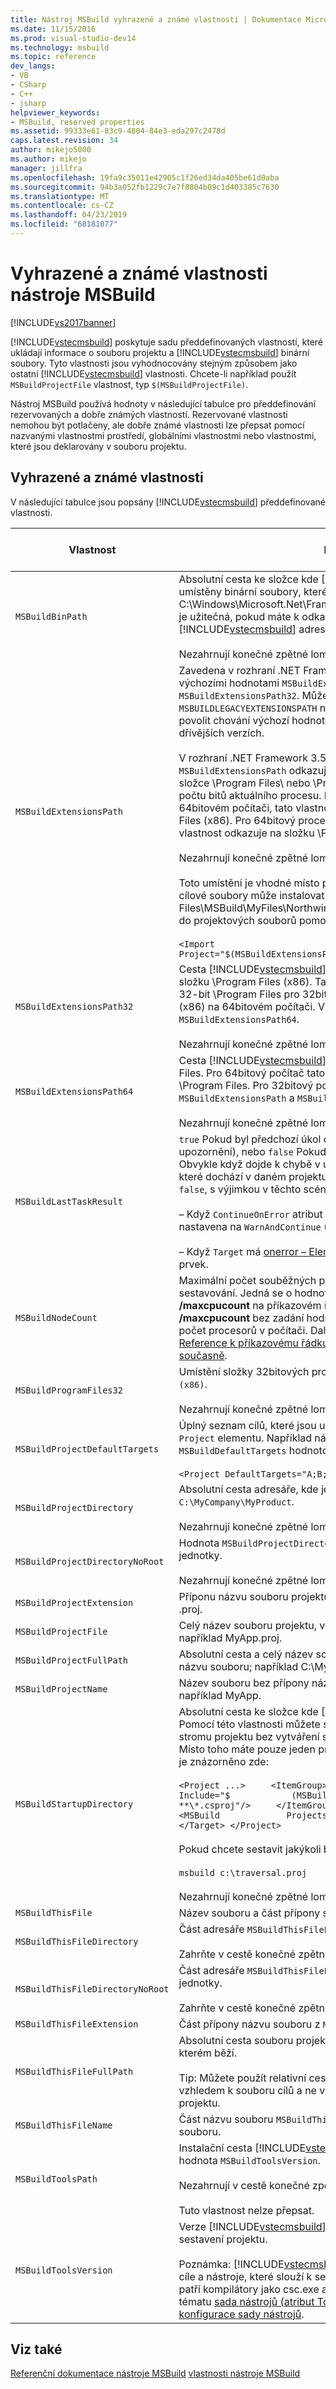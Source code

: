```yaml
---
title: Nástroj MSBuild vyhrazené a známé vlastnosti | Dokumentace Microsoftu
ms.date: 11/15/2016
ms.prod: visual-studio-dev14
ms.technology: msbuild
ms.topic: reference
dev_langs:
- VB
- CSharp
- C++
- jsharp
helpviewer_keywords:
- MSBuild, reserved properties
ms.assetid: 99333e61-83c9-4804-84e3-eda297c2478d
caps.latest.revision: 34
author: mikejo5000
ms.author: mikejo
manager: jillfra
ms.openlocfilehash: 19fa9c35011e42905c1f26ed34da405be61d0aba
ms.sourcegitcommit: 94b3a052fb1229c7e7f8804b09c1d403385c7630
ms.translationtype: MT
ms.contentlocale: cs-CZ
ms.lasthandoff: 04/23/2019
ms.locfileid: "68181077"
---
```

# <a name="msbuild-reserved-and-well-known-properties"></a>Vyhrazené a známé vlastnosti nástroje MSBuild
[!INCLUDE[vs2017banner](../includes/vs2017banner.md)]

[!INCLUDE[vstecmsbuild](../includes/vstecmsbuild-md.md)] poskytuje sadu předdefinovaných vlastností, které ukládají informace o souboru projektu a [!INCLUDE[vstecmsbuild](../includes/vstecmsbuild-md.md)] binární soubory. Tyto vlastnosti jsou vyhodnocovány stejným způsobem jako ostatní [!INCLUDE[vstecmsbuild](../includes/vstecmsbuild-md.md)] vlastnosti. Chcete-li například použít `MSBuildProjectFile` vlastnost, typ `$(MSBuildProjectFile)`.  
  
 Nástroj MSBuild používá hodnoty v následující tabulce pro předdefinování rezervovaných a dobře známých vlastností. Rezervované vlastnosti nemohou být potlačeny, ale dobře známé vlastnosti lze přepsat pomocí nazvanými vlastnostmi prostředí, globálními vlastnostmi nebo vlastnostmi, které jsou deklarovány v souboru projektu.  
  
## <a name="reserved-and-well-known-properties"></a>Vyhrazené a známé vlastnosti  
 V následující tabulce jsou popsány [!INCLUDE[vstecmsbuild](../includes/vstecmsbuild-md.md)] předdefinované vlastnosti.  
  
|Vlastnost|Popis|Vyhrazené nebo známé|  
|--------------|-----------------|-----------------------------|  
|`MSBuildBinPath`|Absolutní cesta ke složce kde [!INCLUDE[vstecmsbuild](../includes/vstecmsbuild-md.md)] jsou umístěny binární soubory, které jsou právě používány (například C:\Windows\Microsoft.Net\Framework\\*číslo_verze*). Tato vlastnost je užitečná, pokud máte k odkazování na soubory v [!INCLUDE[vstecmsbuild](../includes/vstecmsbuild-md.md)] adresáře.<br /><br /> Nezahrnují konečné zpětné lomítko pro tuto vlastnost.|Vyhrazeno|  
|`MSBuildExtensionsPath`|Zavedena v rozhraní .NET Framework 4: není žádný rozdíl mezi výchozími hodnotami `MSBuildExtensionsPath` a `MSBuildExtensionsPath32`. Můžete nastavit proměnné prostředí `MSBUILDLEGACYEXTENSIONSPATH` na nenulovou hodnotu, chcete-li povolit chování výchozí hodnoty `MSBuildExtensionsPath` v dřívějších verzích.<br /><br /> V rozhraní .NET Framework 3.5 a starších, výchozí hodnota `MSBuildExtensionsPath` odkazuje na cestu podsložky MSBuild ve složce \Program Files\ nebo \Program (x86) Files, v závislosti na počtu bitů aktuálního procesu. Například pro 32bitový proces na 64bitovém počítači, tato vlastnost odkazuje na složku \Program Files (x86). Pro 64bitový proces na 64bitovém počítači tato vlastnost odkazuje na složku \Program Files.<br /><br /> Nezahrnují konečné zpětné lomítko pro tuto vlastnost.<br /><br /> Toto umístění je vhodné místo pro vlastní cílové soubory. Například cílové soubory může instalovat v \Program Files\MSBuild\MyFiles\Northwind.targets a následně importovány do projektových souborů pomocí tohoto kódu XML:<br /><br /> `<Import Project="$(MSBuildExtensionsPath)\MyFiles\Northwind.targets"/>`|Známé|  
|`MSBuildExtensionsPath32`|Cesta [!INCLUDE[vstecmsbuild](../includes/vstecmsbuild-md.md)] podsložku \Program Files nebo složku \Program Files (x86). Tato cesta vždy odkazuje na složku 32-bit \Program Files pro 32bitové počítače a \Program soubory (x86) na 64bitovém počítači. Viz také `MSBuildExtensionsPath` a `MSBuildExtensionsPath64`.<br /><br /> Nezahrnují konečné zpětné lomítko pro tuto vlastnost.|Známé|  
`MSBuildExtensionsPath64`|Cesta [!INCLUDE[vstecmsbuild](../includes/vstecmsbuild-md.md)] podsložky ve složce \Program Files. Pro 64bitový počítač tato cesta vždy odkazuje na složku \Program Files. Pro 32bitový počítač tato cesta je prázdná. Viz také `MSBuildExtensionsPath` a `MSBuildExtensionsPath32`.<br /><br /> Nezahrnují konečné zpětné lomítko pro tuto vlastnost.|Známé|  
|`MSBuildLastTaskResult`|`true` Pokud byl předchozí úkol dokončen bez chyb (i kdyby to byla upozornění), nebo `false` Pokud předchozí úloha obsahovala chyby. Obvykle když dojde k chybě v úloze, chyba je poslední věcí, ke které dochází v daném projektu. Hodnota této vlastnosti tedy nikdy `false`, s výjimkou v těchto scénářích:<br /><br /> – Když `ContinueOnError` atribut [Task – Element (MSBuild)](../msbuild/task-element-msbuild.md) je nastavena na `WarnAndContinue` (nebo `true`) nebo `ErrorAndContinue`.<br /><br /> – Když `Target` má [onerror – Element (MSBuild)](../msbuild/onerror-element-msbuild.md) jako podřízený prvek.|Vyhrazeno|  
|`MSBuildNodeCount`|Maximální počet souběžných procesů, které se používají při sestavování. Jedná se o hodnotu, která jste zadali pro **/maxcpucount** na příkazovém řádku. Pokud jste zadali **/maxcpucount** bez zadání hodnoty, pak `MSBuildNodeCount` určuje počet procesorů v počítači. Další informace najdete v tématu [Reference k příkazovému řádku](../msbuild/msbuild-command-line-reference.md) a [sestavování více projektů současně](../msbuild/building-multiple-projects-in-parallel-with-msbuild.md).|Vyhrazeno|  
|`MSBuildProgramFiles32`|Umístění složky 32bitových programů; například `C:\Program Files (x86)`.<br /><br /> Nezahrnují konečné zpětné lomítko pro tuto vlastnost.|Vyhrazeno|  
|`MSBuildProjectDefaultTargets`|Úplný seznam cílů, které jsou určené v `DefaultTargets` atribut `Project` elementu. Například následující `Project` element bude mít `MSBuildDefaultTargets` hodnotou vlastnosti `A;B;C`:<br /><br /> `<Project DefaultTargets="A;B;C" >`|Vyhrazeno|  
|`MSBuildProjectDirectory`|Absolutní cesta adresáře, kde je soubor projektu umístěn, například `C:\MyCompany\MyProduct`.<br /><br /> Nezahrnují konečné zpětné lomítko pro tuto vlastnost.|Vyhrazeno|  
|`MSBuildProjectDirectoryNoRoot`|Hodnota `MSBuildProjectDirectory` vlastnost, s výjimkou kořenové jednotky.<br /><br /> Nezahrnují konečné zpětné lomítko pro tuto vlastnost.|Vyhrazeno|  
|`MSBuildProjectExtension`|Příponu názvu souboru projektu, včetně tečky; například souborů .proj.|Vyhrazeno|  
|`MSBuildProjectFile`|Celý název souboru projektu, včetně přípony názvu souboru; například MyApp.proj.|Vyhrazeno|  
|`MSBuildProjectFullPath`|Absolutní cesta a celý název souboru projektu, včetně přípony názvu souboru; například C:\MyCompany\MyProduct\MyApp.proj.|Vyhrazeno|  
|`MSBuildProjectName`|Název souboru bez přípony názvu souboru; v souboru projektu například MyApp.|Vyhrazeno|  
|`MSBuildStartupDirectory`|Absolutní cesta ke složce kde [!INCLUDE[vstecmsbuild](../includes/vstecmsbuild-md.md)] je volána. Pomocí této vlastnosti můžete sestavit vše pod určitým bodem ve stromu projektu bez vytváření souborů dirs.proj v každém adresáři. Místo toho máte pouze jeden projekt, například c:\traversal.proj, jak je znázorněno zde:<br /><br /> `<Project ...>     <ItemGroup>         <ProjectFiles              Include="$            (MSBuildStartupDirectory)            **\*.csproj"/>     </ItemGroup>     <Target Name="build">         <MSBuild             Projects="@(ProjectFiles)"/>     </Target> </Project>`<br /><br /> Pokud chcete sestavit jakýkoli bod ve stromové struktuře, zadejte:<br /><br /> `msbuild c:\traversal.proj`<br /><br /> Nezahrnují konečné zpětné lomítko pro tuto vlastnost.|Vyhrazeno|  
|`MSBuildThisFile`|Název souboru a část přípony souboru `MSBuildThisFileFullPath`.|Vyhrazeno|  
|`MSBuildThisFileDirectory`|Část adresáře `MSBuildThisFileFullPath`.<br /><br /> Zahrňte v cestě konečné zpětné lomítko.|Vyhrazeno|  
|`MSBuildThisFileDirectoryNoRoot`|Část adresáře `MSBuildThisFileFullPath`, s výjimkou kořenové jednotky.<br /><br /> Zahrňte v cestě konečné zpětné lomítko.|Vyhrazeno|  
|`MSBuildThisFileExtension`|Část přípony názvu souboru z `MSBuildThisFileFullPath`.|Vyhrazeno|  
|`MSBuildThisFileFullPath`|Absolutní cesta souboru projektu nebo cílů, který obsahuje cíl, na kterém běží.<br /><br /> Tip: Můžete použít relativní cestu v souboru cílů, která je relativní vzhledem k souboru cílů a ne vzhledem k původnímu souboru projektu.|Vyhrazeno|  
|`MSBuildThisFileName`|Část názvu souboru `MSBuildThisFileFullPath`, bez přípony názvu souboru.|Vyhrazeno|  
|`MSBuildToolsPath`|Instalační cesta [!INCLUDE[vstecmsbuild](../includes/vstecmsbuild-md.md)] verzi, která je přidružená hodnota `MSBuildToolsVersion`.<br /><br /> Nezahrnují v cestě konečné zpětné lomítko.<br /><br /> Tuto vlastnost nelze přepsat.|Vyhrazeno|  
|`MSBuildToolsVersion`|Verze [!INCLUDE[vstecmsbuild](../includes/vstecmsbuild-md.md)] nástrojů, která se používá k sestavení projektu.<br /><br /> Poznámka: [!INCLUDE[vstecmsbuild](../includes/vstecmsbuild-md.md)] Sada nástrojů obsahuje úkoly, cíle a nástroje, které slouží k sestavení aplikace. Mezi tyto nástroje patří kompilátory jako csc.exe a vbc.exe. Další informace najdete v tématu [sada nástrojů (atribut ToolsVersion)](../msbuild/msbuild-toolset-toolsversion.md), a [standardní a vlastní konfigurace sady nástrojů](../msbuild/standard-and-custom-toolset-configurations.md).|Vyhrazeno|  
  
## <a name="see-also"></a>Viz také  
 [Referenční dokumentace nástroje MSBuild](../msbuild/msbuild-reference.md) [vlastnosti nástroje MSBuild](msbuild-properties1.md)
